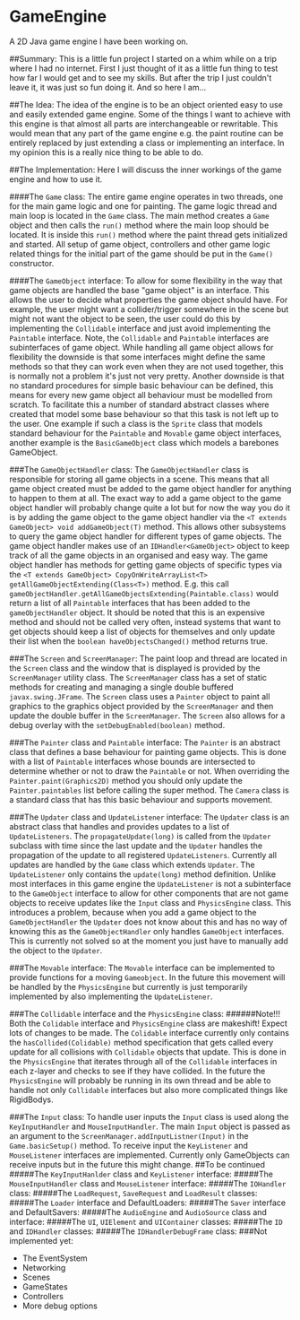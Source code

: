 # GameEngine
A 2D Java game engine I have been working on.

##Summary:
This is a little fun project I started on a whim while on a trip where I had no internet. First I just thought of it as a little fun thing to test how far I would get and to see my skills. But after the trip I just couldn't leave it, it was just so fun doing it. And so here I am...

##The Idea:
The idea of the engine is to be an object oriented easy to use and easily extended game engine. Some of the things I want to achieve with this engine is that almost all parts are interchangeable or rewritable. This would mean that any part of the game engine e.g. the paint routine can be entirely replaced by just extending a class or implementing an interface. In my opinion this is a really nice thing to be able to do.

##The Implementation:
Here I will discuss the inner workings of the game engine and how to use it.

####The `Game` class:
The entire game engine operates in two threads, one for the main game logic and one for painting. The game logic thread and main loop is located in the `Game` class. The main method creates a `Game` object and then calls the `run()` method where the main loop should be located. It is inside this `run()` method where the paint thread gets initialized and started. All setup of game object, controllers and other game logic related things for the initial part of the game should be put in the `Game()` constructor.

####The `GameObject` interface:
To allow for some flexibility in the way that game objects are handled the base "game object" is an interface. This allows the user to decide what properties the game object should have. For example, the user might want a collider/trigger somewhere in the scene but might not want the object to be seen, the user could do this by implementing the `Collidable` interface and just avoid implementing the `Paintable` interface. Note, the `Collidable` and `Paintable` interfaces are subinterfaces of game object. While handling all game object  allows for flexibility the downside is that some interfaces might define the same methods so that they can work even when they are not used together, this is normally not a problem it's just not very pretty. Another downside is that no standard procedures for simple basic behaviour can be defined, this means for every new game object all behaviour must be modelled from scratch. To facilitate this a number of standard abstract classes where created that model some base behaviour so that this task is not left up to the user. One example if such a class is the `Sprite` class that models standard behaviour for the `Paintable` and `Movable` game object interfaces, another example is the `BasicGameObject` class which models a barebones GameObject.

###The `GameObjectHandler` class:
The `GameObjectHandler` class is responsible for storing all game objects in a scene. This means that all game object created must be added to the game object handler for anything to happen to them at all. The exact way to add a game object to the game object handler will probably change quite a lot but for now the way you do it is by adding the game object to the game object handler via the `<T extends GameObject> void addGameObject(T)` method. This allows other subsystems to query the game object handler for different types of game objects. The game object handler makes use of an `IDHandler<GameObject>` object to keep track of all the game objects in an organised and easy way. The game object handler has methods for getting game objects of specific types via the `<T extends GameObject> CopyOnWriteArrayList<T> getAllGameObjectExtending(Class<T>)` method. E.g. this call `gameObjectHandler.getAllGameObjectsExtending(Paintable.class)` would return a list of all `Paintable` interfaces that has been added to the `gameObjectHandler` object. It should be noted that this is an expensive method and should not be called very often, instead systems that want to get objects should keep a list of objects for themselves and only update their list when the `boolean haveObjectsChanged()` method returns true.

###The `Screen` and `ScreenManager`:
The paint loop and thread are located in the `Screen` class and the window that is displayed is provided by the `ScreenManager` utility class. The `ScreenManager` class has a set of static methods for creating and managing a single double buffered `javax.swing.JFrame`. The `Screen` class uses a `Painter` object to paint all graphics to the graphics object provided by the `ScreenManager` and then update the double buffer in the `ScreenManager`. The `Screen` also allows for a debug overlay with the `setDebugEnabled(boolean)` method.

###The `Painter` class and `Paintable` interface:
The `Painter` is an abstract class that defines a base behaviour for painting game objects. This is done with a list of `Paintable` interfaces whose bounds are intersected to determine whether or not to draw the `Paintable` or not. When overriding the `Painter.paint(Graphics2D)` method you should only update the `Painter.paintables` list before calling the super method. The `Camera` class is a standard class that has this basic behaviour and supports movement.

###The `Updater` class and `UpdateListener` interface:
The `Updater` class is an abstract class that handles and provides updates to a list of `UpdateListeners`. The `propagateUpdate(long)` is called from the `Updater` subclass with time since the last update and the `Updater` handles the propagation of the update to all registered `UpdateListeners`. Currently all updates are handled by the `Game` class which extends `Updater`. The `UpdateListener` only contains the `update(long)` method definition. Unlike most interfaces in this game engine the `UpdateListener` is not a subinterface to the `GameObject` interface to allow for other components that are not game objects to receive updates like the `Input` class and `PhysicsEngine` class. This introduces a problem, because when you add a game object to the `GameObjectHandler` the `Updater` does not know about this and has no way of knowing this as the `GameObjectHandler` only handles `GameObject` interfaces. This is currently not solved so at the moment you just have to manually add the object to the `Updater`.

###The `Movable` interface:
The `Movable` interface can be implemented to provide functions for a moving `Gameobject`. In the future this movement will be handled by the `PhysicsEngine` but currently is just temporarily implemented by also implementing the `UpdateListener`.

###The `Collidable` interface and the `PhysicsEngine` class:
######Note!!! Both the `Colidable` interface and `PhysicsEngine` class are makeshift! Expect lots of changes to be made.
The `Colidable` interface currently only contains the `hasCollided(Colidable)` method specification that gets called every update for all collisions with `Collidable` objects that update. This is done in the `PhysicsEngine` that iterates through all of the `Collidable` interfaces in each z-layer and checks to see if they have collided. In the future the `PhysicsEngine` will probably be running in its own thread and be able to handle not only `Collidable` interfaces but also more complicated things like RigidBodys.

###The `Input` class:
To handle user inputs the `Input` class is used along the `KeyInputHandler` and `MouseInputHandler`. The main `Input` object is passed as an argument to the `ScreenManager.addInputListner(Input)` in the `Game.basicSetup()` method. To receive input the `KeyListener` and `MouseListener` interfaces are implemented. Currently only GameObjects can receive inputs but in the future this might change.
##To be continued
#####The `KeyInputHanlder` class and `KeyListener` interface:
#####The `MouseInputHandler` class and `MouseListener` interface:
#####The `IOHandler` class:
#####The `LoadRequest`, `SaveRequest` and `LoadResult` classes:
#####The `Loader` interface and DefaultLoaders:
#####The `Saver` interface and DefaultSavers:
#####The `AudioEngine` and `AudioSource` class and interface:
#####The `UI`, `UIElement` and `UIContainer` classes:
#####The `ID` and `IDHandler` classes:
#####The `IDHandlerDebugFrame` class:
###Not implemented yet:
* The EventSystem
* Networking
* Scenes
* GameStates
* Controllers
* More debug options
